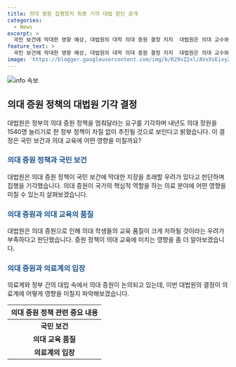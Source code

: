 ```yaml
---
title: 의대 증원 집행정지 최종 기각 대법 판단 공개
categories:
  - News
excerpt: >
  국민 보건에 막대한 영향 예상, 대법원의 대학 의대 증원 결정 지지  대법원은 의대 교수와 학생 등의 집행정지 신청을 기각하면서 정부의 1540명 의대 증원 정책이 계획대로 추진될 것으로 보인다고 밝혔다. 대법원은 의대 증원이 집행 정지될 경우 국민 보건에 막대한 영향을 주며, 의대 재학생들과 수험생들, 교육계에 혼란을 야기할 우려가 있다는 판단을 내렸다. 이에 대법원의 결정으로 의료계와 정부 간의 의대 증원 소송전은 의료계의 패배로 전망된다.
feature_text: >
  국민 보건에 막대한 영향 예상, 대법원의 대학 의대 증원 결정 지지  대법원은 의대 교수와 학생 등의 집행정지 신청을 기각하면서 정부의 1540명 의대 증원 정책이 계획대로 추진될 것으로 보인다고 밝혔다. 대법원은 의대 증원이 집행 정지될 경우 국민 보건에 막대한 영향을 주며, 의대 재학생들과 수험생들, 교육계에 혼란을 야기할 우려가 있다는 판단을 내렸다. 이에 대법원의 결정으로 의료계와 정부 간의 의대 증원 소송전은 의료계의 패배로 전망된다.
image: 'https://blogger.googleusercontent.com/img/b/R29vZ2xl/AVvXsEixyZcFfHzMRdzZMjFBmAUKJYCLCGyLL1o632UiGVXcaFdKo_bkvkuCioo0uUKlGfBVcT3P84aROyZIXSBEx3Aw5nCQ3pTgDom1WDC4m8eifvWiAmWEEVb4x6G_l8C0QH225ldMjyaFvpxGEBGNO37VmDTDMHGhJPq73UglMfDca1-0aw/s1600/blogspot.png'
---
```


<p><img src="https://blogger.googleusercontent.com/img/b/R29vZ2xl/AVvXsEixyZcFfHzMRdzZMjFBmAUKJYCLCGyLL1o632UiGVXcaFdKo_bkvkuCioo0uUKlGfBVcT3P84aROyZIXSBEx3Aw5nCQ3pTgDom1WDC4m8eifvWiAmWEEVb4x6G_l8C0QH225ldMjyaFvpxGEBGNO37VmDTDMHGhJPq73UglMfDca1-0aw/s1600/blogspot.png" alt="info 속보" /></p>

<h2 data-ke-size="size26">의대 증원 정책의 대법원 기각 결정</h2>

<p data-ke-size="size16">대법원은 정부의 의대 증원 정책을 멈춰달라는 요구를 기각하며 내년도 의대 정원을 1540명 늘리기로 한 정부 정책이 차질 없이 추진될 것으로 보인다고 밝혔습니다. 이 결정은 국민 보건과 의대 교육에 어떤 영향을 미칠까요?</p>

<h3><b><span style="color: #1a5490;">의대 증원 정책과 국민 보건</span></b></h3>

<p data-ke-size="size16">대법원은 의대 증원 정책이 국민 보건에 막대한 지장을 초래할 우려가 있다고 판단하며 집행을 기각했습니다. 의대 증원이 국가의 핵심적 역할을 하는 의료 분야에 어떤 영향을 미칠 수 있는지 살펴보겠습니다.</p>

<h3><b><span style="color: #1a5490;">의대 증원과 의대 교육의 품질</span></b></h3>

<p data-ke-size="size16">대법원은 의대 증원으로 인해 의대 학생들의 교육 품질이 크게 저하될 것이라는 우려가 부족하다고 판단했습니다. 증원 정책이 의대 교육에 미치는 영향을 좀 더 알아보겠습니다.</p>

<h3><b><span style="color: #1a5490;">의대 증원과 의료계의 입장</span></b></h3>

<p data-ke-size="size16">의료계와 정부 간의 대립 속에서 의대 증원이 논의되고 있는데, 이번 대법원의 결정이 의료계에 어떻게 영향을 미칠지 파악해보겠습니다.</p>

<table>
    <thead>
        <tr>
            <th style="text-align: center; height: 17px;"><b>의대 증원 정책 관련 중요 내용</b></th>
        </tr>
    </thead>
    <tbody>
        <tr>
            <td style="text-align: center; height: 17px;"><b>국민 보건</b></td>
        </tr>
        <tr>
            <td style="text-align: center; height: 17px;"><b>의대 교육 품질</b></td>
        </tr>
        <tr>
            <td style="text-align: center; height: 17px;"><b>의료계의 입장</b></td>
        </tr>
    </tbody>
</table>

<p data-ke-size="size16">&nbsp;</p>


